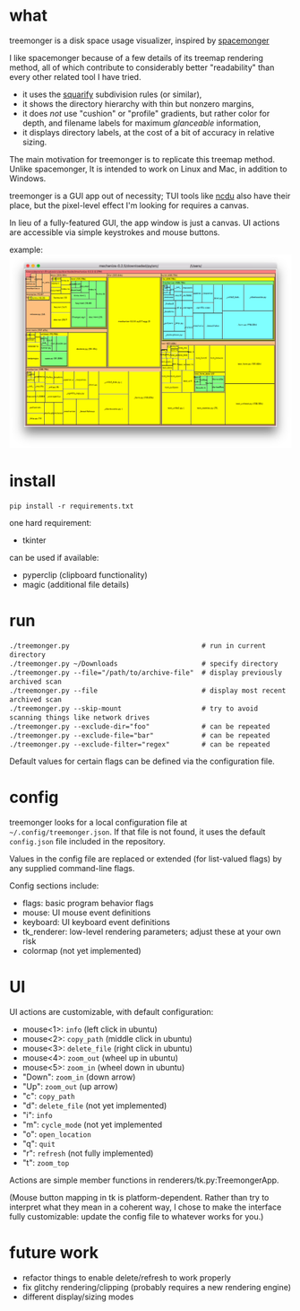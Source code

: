 # what

treemonger is a disk space usage visualizer, inspired by [spacemonger](http://edgerunner.com/spacemonger)

I like spacemonger because of a few details of its treemap rendering method, all of which contribute to considerably better "readability" than every other related tool I have tried.

- it uses the [squarify](https://www.win.tue.nl/~vanwijk/stm.pdf) subdivision rules (or similar),
- it shows the directory hierarchy with thin but nonzero margins,
- it does *not* use "cushion" or "profile" gradients, but rather color for depth, and filename labels for maximum *glanceable* information,
- it displays directory labels, at the cost of a bit of accuracy in relative sizing.

The main motivation for treemonger is to replicate this treemap method. Unlike spacemonger, It is intended to work on Linux and Mac, in addition to Windows.

treemonger is a GUI app out of necessity; TUI tools like [ncdu](https://dev.yorhel.nl/ncdu) also have their place, but the pixel-level effect I'm looking for requires a canvas.

In lieu of a fully-featured GUI, the app window is just a canvas. UI actions are accessible via simple keystrokes and mouse buttons.

example:
![example image](./example.png)

# install

```
pip install -r requirements.txt
```

one hard requirement:
- tkinter

can be used if available:
- pyperclip (clipboard functionality)
- magic (additional file details)


# run

```
./treemonger.py                                 # run in current directory
./treemonger.py ~/Downloads                     # specify directory
./treemonger.py --file="/path/to/archive-file"  # display previously archived scan
./treemonger.py --file                          # display most recent archived scan
./treemonger.py --skip-mount                    # try to avoid scanning things like network drives
./treemonger.py --exclude-dir="foo"             # can be repeated
./treemonger.py --exclude-file="bar"            # can be repeated
./treemonger.py --exclude-filter="regex"        # can be repeated
```

Default values for certain flags can be defined via the configuration file.

# config

treemonger looks for a local configuration file at `~/.config/treemonger.json`.
If that file is not found, it uses the default `config.json` file included in the repository.

Values in the config file are replaced or extended (for list-valued flags) by any supplied command-line flags.

Config sections include:

- flags: basic program behavior flags
- mouse: UI mouse event definitions
- keyboard: UI keyboard event definitions
- tk_renderer: low-level rendering parameters; adjust these at your own risk
- colormap (not yet implemented)

# UI

UI actions are customizable, with default configuration:

- mouse<1>: `info` (left click in ubuntu)
- mouse<2>: `copy_path` (middle click in ubuntu)
- mouse<3>: `delete_file` (right click in ubuntu)
- mouse<4>: `zoom_out` (wheel up in ubuntu)
- mouse<5>: `zoom_in` (wheel down in ubuntu)
- "Down": `zoom_in` (down arrow)
- "Up": `zoom_out` (up arrow)
- "c": `copy_path`
- "d": `delete_file` (not yet implemented)
- "i": `info`
- "m": `cycle_mode` (not yet implemented
- "o": `open_location`
- "q": `quit`
- "r": `refresh` (not fully implemented)
- "t": `zoom_top`

Actions are simple member functions in renderers/tk.py:TreemongerApp.

(Mouse button mapping in tk is platform-dependent. Rather than try to interpret what they mean in a coherent way, I chose to make the interface fully customizable: update the config file to whatever works for you.)

# future work

- refactor things to enable delete/refresh to work properly
- fix glitchy rendering/clipping (probably requires a new rendering engine)
- different display/sizing modes

